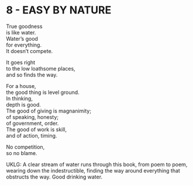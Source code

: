 # 8 - EASY BY NATURE



True goodness  
is like water.  
Water’s good  
for everything.  
It doesn’t compete.  

It goes right  
to the low loathsome places,  
and so finds the way.  

For a house,  
the good thing is level ground.  
In thinking,  
depth is good.  
The good of giving is magnanimity;  
of speaking, honesty;  
of government, order.  
The good of work is skill,  
and of action, timing.  

No competition,  
so no blame.  


UKLG: A clear stream of water runs through this book, from poem to poem, wearing down the indestructible, finding the way around everything that obstructs the way. Good drinking water.  

